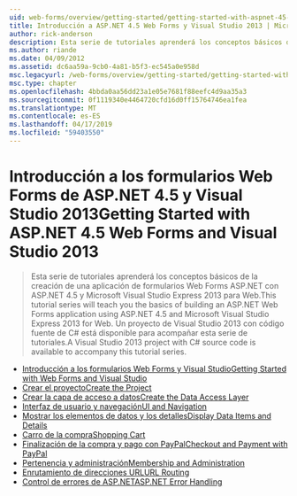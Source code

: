 ```yaml
---
uid: web-forms/overview/getting-started/getting-started-with-aspnet-45-web-forms/index
title: Introducción a ASP.NET 4.5 Web Forms y Visual Studio 2013 | Microsoft Docs
author: rick-anderson
description: Esta serie de tutoriales aprenderá los conceptos básicos de la creación de una aplicación de formularios Web Forms ASP.NET con ASP.NET 4.5 y Visual Studio 2013 Express para Web. A Visua...
ms.author: riande
ms.date: 04/09/2012
ms.assetid: dc6aa59a-9cb0-4a81-b5f3-ec545a0e958d
msc.legacyurl: /web-forms/overview/getting-started/getting-started-with-aspnet-45-web-forms
msc.type: chapter
ms.openlocfilehash: 4bbda0aa56dd23a1e05e7681f88eefc4d9aa35a3
ms.sourcegitcommit: 0f1119340e4464720cfd16d0ff15764746ea1fea
ms.translationtype: MT
ms.contentlocale: es-ES
ms.lasthandoff: 04/17/2019
ms.locfileid: "59403550"
---
```

# <a name="getting-started-with-aspnet-45-web-forms-and-visual-studio-2013"></a><span data-ttu-id="603bf-104">Introducción a los formularios Web Forms de ASP.NET 4.5 y Visual Studio 2013</span><span class="sxs-lookup"><span data-stu-id="603bf-104">Getting Started with ASP.NET 4.5 Web Forms and Visual Studio 2013</span></span>

> <span data-ttu-id="603bf-105">Esta serie de tutoriales aprenderá los conceptos básicos de la creación de una aplicación de formularios Web Forms ASP.NET con ASP.NET 4.5 y Microsoft Visual Studio Express 2013 para Web.</span><span class="sxs-lookup"><span data-stu-id="603bf-105">This tutorial series will teach you the basics of building an ASP.NET Web Forms application using ASP.NET 4.5 and Microsoft Visual Studio Express 2013 for Web.</span></span> <span data-ttu-id="603bf-106">Un proyecto de Visual Studio 2013 con código fuente de C# está disponible para acompañar esta serie de tutoriales.</span><span class="sxs-lookup"><span data-stu-id="603bf-106">A Visual Studio 2013 project with C# source code is available to accompany this tutorial series.</span></span>


- [<span data-ttu-id="603bf-107">Introducción a los formularios Web Forms y Visual Studio</span><span class="sxs-lookup"><span data-stu-id="603bf-107">Getting Started with Web Forms and Visual Studio</span></span>](introduction-and-overview.md)
- [<span data-ttu-id="603bf-108">Crear el proyecto</span><span class="sxs-lookup"><span data-stu-id="603bf-108">Create the Project</span></span>](create-the-project.md)
- [<span data-ttu-id="603bf-109">Crear la capa de acceso a datos</span><span class="sxs-lookup"><span data-stu-id="603bf-109">Create the Data Access Layer</span></span>](create_the_data_access_layer.md)
- [<span data-ttu-id="603bf-110">Interfaz de usuario y navegación</span><span class="sxs-lookup"><span data-stu-id="603bf-110">UI and Navigation</span></span>](ui_and_navigation.md)
- [<span data-ttu-id="603bf-111">Mostrar los elementos de datos y los detalles</span><span class="sxs-lookup"><span data-stu-id="603bf-111">Display Data Items and Details</span></span>](display_data_items_and_details.md)
- [<span data-ttu-id="603bf-112">Carro de la compra</span><span class="sxs-lookup"><span data-stu-id="603bf-112">Shopping Cart</span></span>](shopping-cart.md)
- [<span data-ttu-id="603bf-113">Finalización de la compra y pago con PayPal</span><span class="sxs-lookup"><span data-stu-id="603bf-113">Checkout and Payment with PayPal</span></span>](checkout-and-payment-with-paypal.md)
- [<span data-ttu-id="603bf-114">Pertenencia y administración</span><span class="sxs-lookup"><span data-stu-id="603bf-114">Membership and Administration</span></span>](membership-and-administration.md)
- [<span data-ttu-id="603bf-115">Enrutamiento de direcciones URL</span><span class="sxs-lookup"><span data-stu-id="603bf-115">URL Routing</span></span>](url-routing.md)
- [<span data-ttu-id="603bf-116">Control de errores de ASP.NET</span><span class="sxs-lookup"><span data-stu-id="603bf-116">ASP.NET Error Handling</span></span>](aspnet-error-handling.md)
